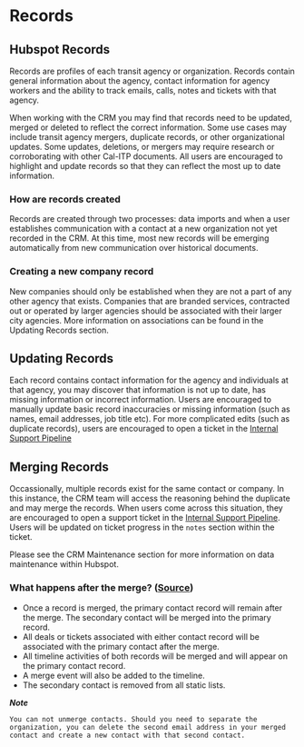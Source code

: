 # Records

## Hubspot Records

Records are profiles of each transit agency or organization. Records contain general information about the agency, contact information for agency workers and the ability to track emails, calls, notes and tickets with that agency.

When working with the CRM you may find that records need to be updated, merged or deleted to reflect the correct information. Some use cases may include transit agency mergers, duplicate records, or other organizational updates. Some updates, deletions, or mergers may require research or corroborating with other Cal-ITP documents. All users are encouraged to highlight and update records so that they can reflect the most up to date information.

### How are records created

Records are created through two processes: data imports and when a user establishes communication with a contact at a new organization not yet recorded in the CRM. At this time, most new records will be emerging automatically from new communication over historical documents.

### Creating a new company record

New companies should only be established when they are not a part of any other agency that exists. Companies that are branded services, contracted out or operated by larger agencies should be associated with their larger city agencies. More information on associations can be found in the Updating Records section.

## Updating Records

Each record contains contact information for the agency and individuals at that agency, you may discover that information is not up to date, has missing information or incorrect information. Users are encouraged to manually update basic record inaccuracies or missing information (such as names, email addresses, job title etc). For more complicated edits (such as duplicate records), users are encouraged to open a ticket in the [Internal Support Pipeline](https://app.hubspot.com/contacts/5519226/objects/0-5/views/all/board)


## Merging Records

Occassionally, multiple records exist for the same contact or company. In this instance, the CRM team will access the reasoning behind the duplicate and may merge the records. When users come across this situation, they are encouraged to open a support ticket in the [Internal Support Pipeline](https://app.hubspot.com/contacts/5519226/objects/0-5/views/all/board). Users will be updated on ticket progress in the ```notes``` section within the ticket. 

Please see the CRM Maintenance section for more information on data maintenance within Hubspot. 

### What happens after the merge? ([Source](https://knowledge.hubspot.com/contacts/how-do-i-merge-contacts#what-happens-when-i-merge-two-contacts))

- Once a record is merged, the primary contact record will remain after the merge. The secondary contact will be merged into the primary record.
- All deals or tickets associated with either contact record will be associated with the primary contact after the merge.
- All timeline activities of both records will be merged and will appear on the primary contact record.
- A merge event will also be added to the timeline.
- The secondary contact is removed from all static lists.

**_Note_**

    You can not unmerge contacts. Should you need to separate the organization, you can delete the second email address in your merged contact and create a new contact with that second contact.
